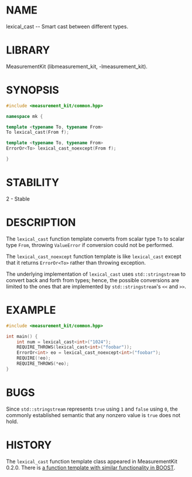 # NAME
lexical_cast -- Smart cast between different types.

# LIBRARY
MeasurementKit (libmeasurement_kit, -lmeasurement_kit).

# SYNOPSIS
```C++
#include <measurement_kit/common.hpp>

namespace mk {

template <typename To, typename From>
To lexical_cast(From f);

template <typename To, typename From>
ErrorOr<To> lexical_cast_noexcept(From f);

}
```

# STABILITY
2 - Stable

# DESCRIPTION

The `lexical_cast` function template converts from scalar type `To` to scalar
type `From`, throwing `ValueError` if conversion could not be performed.

The `lexical_cast_noexcept` function template is like `lexical_cast` except that
it returns `ErrorOr<To>` rather than throwing exception.

The underlying implementation of `lexical_cast` uses `std::stringstream` to
convert back and forth from types; hence, the possible conversions are limited
to the ones that are implemented by `std::stringstream`'s `<<` and `>>`.

# EXAMPLE

```C++
#include <measurement_kit/common.hpp>

int main() {
    int num = lexical_cast<int>("1024");
    REQUIRE_THROWS(lexical_cast<int>("foobar"));
    ErrorOr<int> eo = lexical_cast_noexcept<int>("foobar");
    REQUIRE(!eo);
    REQUIRE_THROWS(*eo);
}
```

# BUGS

Since `std::stringstream` represents `true` using `1` and `false` using `0`, the
commonly established semantic that any nonzero value is `true` does not hold.

# HISTORY

The `lexical_cast` function template class appeared in MeasurementKit 0.2.0. There is
[a function template with similar functionality in
BOOST](http://www.boost.org/doc/libs/1_61_0/doc/html/boost_lexical_cast.html).
